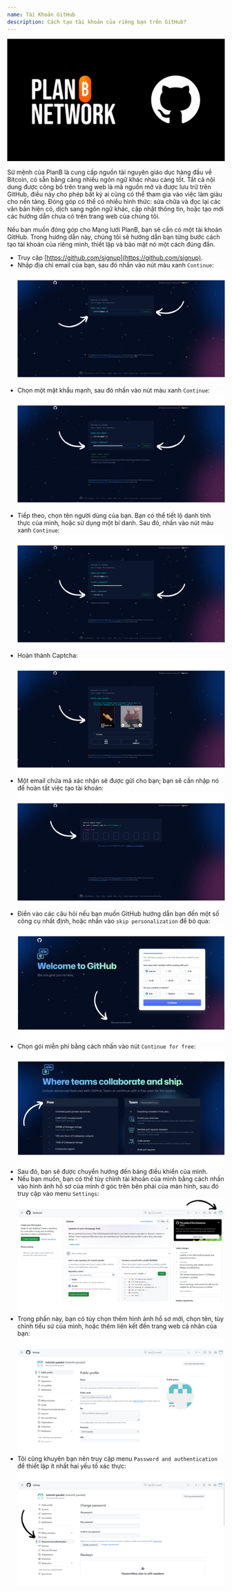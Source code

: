 ```yaml
---
name: Tài Khoản GitHub
description: Cách tạo tài khoản của riêng bạn trên GitHub?
---
```

![github](assets/cover.webp)

Sứ mệnh của PlanB là cung cấp nguồn tài nguyên giáo dục hàng đầu về Bitcoin, có sẵn bằng càng nhiều ngôn ngữ khác nhau càng tốt. Tất cả nội dung được công bố trên trang web là mã nguồn mở và được lưu trữ trên GitHub, điều này cho phép bất kỳ ai cũng có thể tham gia vào việc làm giàu cho nền tảng. Đóng góp có thể có nhiều hình thức: sửa chữa và đọc lại các văn bản hiện có, dịch sang ngôn ngữ khác, cập nhật thông tin, hoặc tạo mới các hướng dẫn chưa có trên trang web của chúng tôi.

Nếu bạn muốn đóng góp cho Mạng lưới PlanB, bạn sẽ cần có một tài khoản GitHub. Trong hướng dẫn này, chúng tôi sẽ hướng dẫn bạn từng bước cách tạo tài khoản của riêng mình, thiết lập và bảo mật nó một cách đúng đắn.

- Truy cập [https://github.com/signup](https://github.com/signup). 
- Nhập địa chỉ email của bạn, sau đó nhấn vào nút màu xanh `Continue`:
![github](assets/1.webp)
- Chọn một mật khẩu mạnh, sau đó nhấn vào nút màu xanh `Continue`:
![github](assets/2.webp)
- Tiếp theo, chọn tên người dùng của bạn. Bạn có thể tiết lộ danh tính thực của mình, hoặc sử dụng một bí danh. Sau đó, nhấn vào nút màu xanh `Continue`:
![github](assets/3.webp)
- Hoàn thành Captcha:
![github](assets/4.webp)
- Một email chứa mã xác nhận sẽ được gửi cho bạn; bạn sẽ cần nhập nó để hoàn tất việc tạo tài khoản:
![github](assets/5.webp)
- Điền vào các câu hỏi nếu bạn muốn GitHub hướng dẫn bạn đến một số công cụ nhất định, hoặc nhấn vào `skip personalization` để bỏ qua:
![github](assets/6.webp)
- Chọn gói miễn phí bằng cách nhấn vào nút `Continue for free`:
![github](assets/7.webp)
- Sau đó, bạn sẽ được chuyển hướng đến bảng điều khiển của mình.
- Nếu bạn muốn, bạn có thể tùy chỉnh tài khoản của mình bằng cách nhấn vào hình ảnh hồ sơ của mình ở góc trên bên phải của màn hình, sau đó truy cập vào menu `Settings`:
![github](assets/8.webp)
- Trong phần này, bạn có tùy chọn thêm hình ảnh hồ sơ mới, chọn tên, tùy chỉnh tiểu sử của mình, hoặc thêm liên kết đến trang web cá nhân của bạn:
![github](assets/9.webp)
- Tôi cũng khuyên bạn nên truy cập menu `Password and authentication` để thiết lập ít nhất hai yếu tố xác thực:
![github](assets/10.webp)